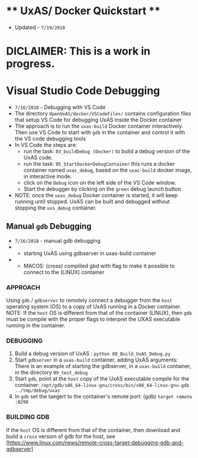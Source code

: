 # ** UxAS/ Docker Quickstart **
* Updated - `7/19/2018`

# DICLAIMER: This is a work in progress. 

# Visual Studio Code Debugging
* `7/16/2018` - Debugging with VS Code
* The directory `OpenUxAS/docker/VSCodeFiles/` contains configuration
  files that setup VS Code for debugging UxAS inside the Docker container
* The approach is to run the `uxas-build` Docker container interactively.
  Then use VS Code to start with `gdb` in the container and control it with the
  VS code debugging tools
* In VS Code the steps are:
    * run the task: `03_buildDebug (Docker)` to bulid a debug version of the 
      UxAS code.
    * run the task: `05_StartDockerDebugContainer` this runs a docker container named `uxas_debug`, based on the `uxas-build`
    docker image, in interactive mode.
    * click on the `Debug` icon on the left side of the VS Code window.
    * Start the debugger by clicking on the `green` debug launch button
* NOTE: once the `uxas_debug` Docker container is started, it will keep
        running until stopped. UxAS can be built and debugged
        without stopping the `uxs_debug` container.


## Manual `gdb` Debugging
* `7/16/2018` - manual gdb debugging
* * starting UxAS using gdbserver in uxas-build container
* * MACOS: (cross) compliled gbd with flag to make it possible to connect to the (LINUX) container

### APPROACH
Using `gdb` / `gdbserver` to remotely connect a debugger from the `host` operating system (OS)
to a copy of UxAS running in a Docker container. NOTE: If the `host` OS is different from that of
the container (LINUX), then `gdb` must be compile with the proper flags to interpret the UXAS
executable running in the container.

### DEBUGGING
1) Build a debug version of UxAS :
   `python 08_Build_UxAS_Debug.py`
2) Start `gdbserver` in a `uxas-build` container, adding UxAS arguments:
   There is an example of starting the gdbserver, in a `uxas-build` container, in the directory `09_test_debug`
3) Start `gdb`, point at the `host` copy of the UxAS executable compile for the
   container:
   `/opt/gdb/x86_64-linux-gnu/cross/bin/x86_64-linux-gnu-gdb ../tmp/debug/uxas`
4) In `gdb` set the taegert to the container's remote port:
   (gdb) `target remote :8298`
   
### BUILDING GDB
If the `host` OS is different from that of the container, then download and build a `cross` version of gdb for
the host, see [https://www.linux.com/news/remote-cross-target-debugging-gdb-and-gdbserver]
